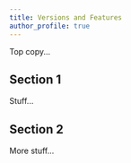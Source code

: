 ```yaml
---
title: Versions and Features
author_profile: true
---
```


<!-- # Temporary -->

Top copy...

## Section 1

Stuff...

## Section 2

More stuff...

